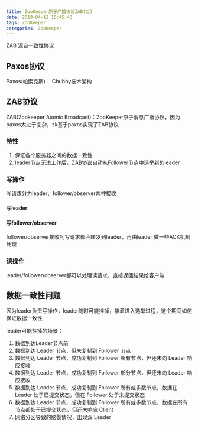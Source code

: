 ```yaml
---
title: ZooKeeper原子广播协议ZAB(二)
date: 2019-04-12 15:45:43
tags: ZooKeeper
categpries: ZooKeeper
---
```

ZAB 源自一致性协议

<!-- more -->
## Paxos协议 ##
Paxos(帕索克斯)：
Chubby技术架构

## ZAB协议 ##
ZAB(Zookeeper Atomic Broadcast)：ZooKeeper原子消息广播协议，因为paxos太过于复杂，zk基于paxos实现了ZAB协议

### 特性
1. 保证各个服务器之间的数据一致性
2. leader节点无法工作后，ZAB协议自动从Follower节点中选举新的leader

### 写操作
写请求分为leader、follower/observer两种接收
#### 写leader




#### 写follower/observer
follower/observer接收到写请求都会转发到leader，再由leader
做一些ACK机制处理

### 读操作
leader/follower/observer都可以处理读请求，直接返回结果给客户端

## 数据一致性问题
因为leader负责写操作，leader随时可能挂掉，接着进入选举过程，这个期间如何保证数据一致性

leader可能挂掉的场景：

1. 数据到达Leader节点前
2. 数据到达 Leader 节点，但未复制到 Follower 节点
3. 数据到达 Leader 节点，成功复制到 Follower 所有节点，但还未向 Leader 响应接收
4. 数据到达 Leader 节点，成功复制到 Follower 部分节点，但还未向 Leader 响应接收
5. 数据到达 Leader 节点，成功复制到 Follower 所有或多数节点，数据在 Leader 处于已提交状态，但在 Follower 处于未提交状态
6. 数据到达 Leader 节点，成功复制到 Follower 所有或多数节点，数据在所有节点都处于已提交状态，但还未响应 Client
7. 网络分区导致的脑裂情况，出现双 Leader